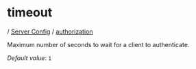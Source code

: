 # timeout

/ [Server Config](../../README.md) / [authorization](../README.md) 

Maximum number of seconds to wait for a client to authenticate.

*Default value*: `1`
